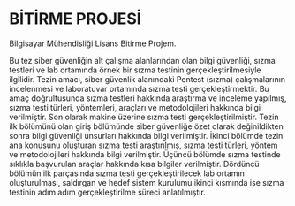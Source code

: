 # BİTİRME PROJESİ



Bilgisayar Mühendisliği Lisans Bitirme Projem.


Bu tez siber güvenliğin alt çalışma alanlarından olan bilgi güvenliği, sızma testleri ve lab ortamında örnek bir sızma testinin gerçekleştirilmesiyle ilgilidir. Tezin amacı, siber güvenlik alanındaki Pentest (sızma) çalışmalarının incelenmesi ve laboratuvar ortamında sızma testi gerçekleştirmektir. Bu amaç doğrultusunda sızma testleri hakkında araştırma ve inceleme yapılmış, sızma testi türleri, yöntemleri, araçları ve metodolojileri hakkında bilgi verilmiştir. Son olarak makine üzerine sızma testi gerçekleştirilmiştir.
Tezin ilk bölümünü olan giriş bölümünde siber güvenliğe özet olarak değinildikten sonra bilgi güvenliği unsurları hakkında bilgi verilmiştir. 
İkinci bölümde tezin ana konusunu oluşturan sızma testi araştırılmış, sızma testi türleri, yöntem ve metodolojileri hakkında bilgi verilmiştir.
Üçüncü bölümde sızma testinde sıklıkla başvurulan araçlar hakkında kısa bilgiler verilmiştir.
Dördüncü bölümün ilk parçasında sızma testi gerçekleştirilecek lab ortamın oluşturulması, saldırgan ve hedef sistem kurulumu ikinci kısmında ise sızma testinin adım adım gerçekleştirilme süreci anlatılmıştır.
